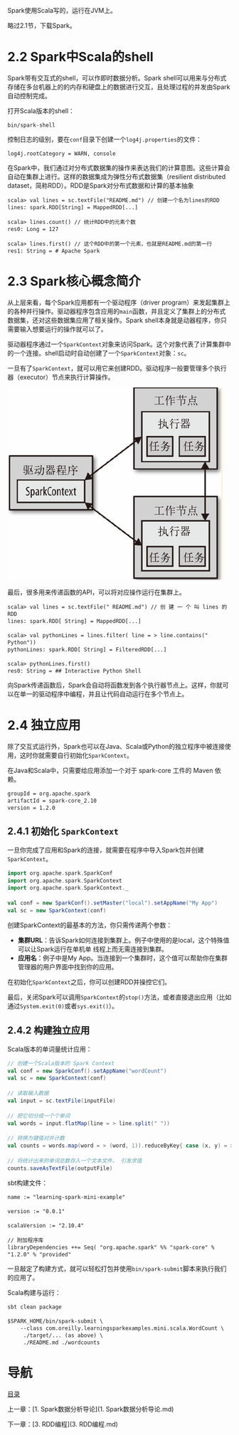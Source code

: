 Spark使用Scala写的，运行在JVM上。

略过2.1节，下载Spark。

# 2.2 Spark中Scala的shell

Spark带有交互式的shell，可以作即时数据分析。Spark shell可以用来与分布式存储在多台机器上的的内存和硬盘上的数据进行交互，且处理过程的并发由Spark自动控制完成。

打开Scala版本的shell：

```shell
bin/spark-shell
```

控制日志的级别，要在`conf`目录下创建一个`log4j.properties`的文件：

```properties
log4j.rootCategory = WARN, console
```

在Spark中，我们通过对分布式数据集的操作来表达我们的计算意图。这些计算会自动在集群上进行。这样的数据集成为弹性分布式数据集（resilient distributed dataset，简称RDD）。RDD是Spark对分布式数据和计算的基本抽象

```
scala> val lines = sc.textFile("README.md") // 创建一个名为lines的RDD
lines: spark.RDD[String] = MappedRDD[...]

scala> lines.count() // 统计RDD中的元素个数
res0: Long = 127

scala> lines.first() // 这个RDD中的第一个元素，也就是README.md的第一行
res1: String = # Apache Spark
```

# 2.3 Spark核心概念简介

从上层来看，每个Spark应用都有一个驱动程序（driver program）来发起集群上的各种并行操作。驱动器程序包含应用的`main`函数，并且定义了集群上的分布式数据集，还对这些数据集应用了相关操作。Spark shell本身就是动器程序，你只需要输入想要运行的操作就可以了。

驱动器程序通过一个`SparkContext`对象来访问Spark。这个对象代表了计算集群中的一个连接。shell启动时自动创建了一个`SparkContext`对象：`sc`。

一旦有了`SparkContext`，就可以用它来创建RDD。驱动程序一般要管理多个执行器（executor）节点来执行计算操作。

![](img/chap1/img1.png)

最后，很多用来传递函数的API，可以将对应操作运行在集群上。

```
scala> val lines = sc.textFile(" README.md") // 创 建 一 个 叫 lines 的 RDD
lines: spark.RDD[ String] = MappedRDD[...]

scala> val pythonLines = lines.filter( line = > line.contains(" Python"))
pythonLines: spark.RDD[ String] = FilteredRDD[...]

scala> pythonLines.first()
res0: String = ## Interactive Python Shell
```

向Spark传递函数后，Spark会自动将函数发到各个执行器节点上。这样，你就可以在单一的驱动程序中编程，并且让代码自动运行在多个节点上。

# 2.4 独立应用

除了交互式运行外，Spark也可以在Java、Scala或Python的独立程序中被连接使用，这时你就需要自行初始化`SparkContext`。

在Java和Scala中，只需要给应用添加一个对于 spark-core 工件的 Maven 依赖。

```properties
groupId = org.apache.spark
artifactId = spark-core_2.10
version = 1.2.0
```

## 2.4.1 初始化 `SparkContext`

一旦你完成了应用和Spark的连接，就需要在程序中导入Spark包并创建`SparkContext`。

```scala
import org.apache.spark.SparkConf
import org.apache.spark.SparkContext
import org.apache.spark.SparkContext._

val conf = new SparkConf().setMaster("local").setAppName("My App")
val sc = new SparkContext(conf)
```

创建SparkContext的最基本的方法，你只需传递两个参数：

- **集群URL**：告诉Spark如何连接到集群上。例子中使用的是local，这个特殊值可以让Spark运行在单机单 线程上而无需连接到集群。
- **应用名**：例子中是My App。当连接到一个集群时，这个值可以帮助你在集群管理器的用户界面中找到你的应用。

在初始化`SparkContext`之后，你可以创建RDD并操控它们。

最后，关闭Spark可以调用`SparkContext`的`stop()`方法，或者直接退出应用（比如通过`System.exit(0)`或者`sys.exit()`）。

## 2.4.2 构建独立应用

Scala版本的单词量统计应用：

```scala
// 创建一个Scala版本的 Spark Context
val conf = new SparkConf().setAppName("wordCount")
val sc = new SparkContext(conf)

// 读取输入数据
val input = sc.textFile(inputFile)

// 把它切分成一个个单词
val words = input.flatMap(line = > line.split(" "))

// 转换为键值对并计数
val counts = words.map(word = > (word, 1)).reduceByKey{ case (x, y) = > x + y}

// 将统计出来的单词总数存入一个文本文件， 引发求值
counts.saveAsTextFile(outputFile)
```

sbt构建文件：

```properties
name := "learning-spark-mini-example"

version := "0.0.1"

scalaVersion := "2.10.4"

// 附加程序库
libraryDependencies ++= Seq( "org.apache.spark" %% "spark-core" % "1.2.0" % "provided"
```

一旦敲定了构建方式，就可以轻松打包并使用`bin/spark-submit`脚本来执行我们的应用了。

Scala构建与运行：

```shell
sbt clean package

$SPARK_HOME/bin/spark-submit \
    --class com.oreilly.learningsparkexamples.mini.scala.WordCount \
     ./target/... (as above) \
     ./README.md ./wordcounts
```


# 导航

[目录](README.md)

上一章：[1. Spark数据分析导论](1. Spark数据分析导论.md)

下一章：[3. RDD编程](3. RDD编程.md)
